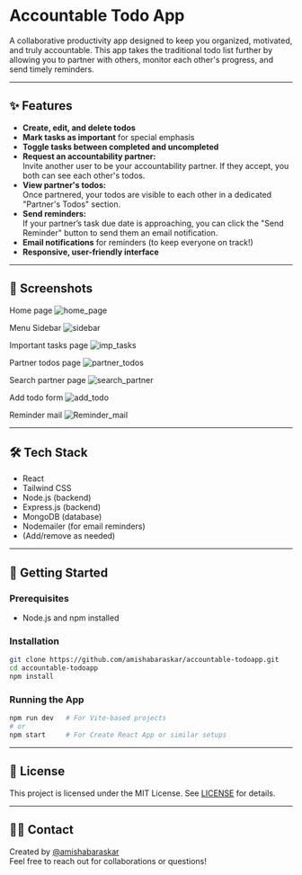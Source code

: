 # Accountable Todo App

A collaborative productivity app designed to keep you organized, motivated, and truly accountable. This app takes the traditional todo list further by allowing you to partner with others, monitor each other's progress, and send timely reminders.

---

## ✨ Features

- **Create, edit, and delete todos**
- **Mark tasks as important** for special emphasis
- **Toggle tasks between completed and uncompleted**
- **Request an accountability partner:**  
  Invite another user to be your accountability partner. If they accept, you both can see each other's todos.
- **View partner's todos:**  
  Once partnered, your todos are visible to each other in a dedicated "Partner's Todos" section.
- **Send reminders:**  
  If your partner’s task due date is approaching, you can click the "Send Reminder" button to send them an email notification.
- **Email notifications** for reminders (to keep everyone on track!)
- **Responsive, user-friendly interface**

---

## 📸 Screenshots

Home page
![home_page](https://github.com/user-attachments/assets/d48c5d0d-331f-49ae-a7b6-37a73c32cf1d)

Menu Sidebar
![sidebar](https://github.com/user-attachments/assets/f6f2fe6c-1b13-4368-b1dd-cc537bad5b19)

Important tasks page
![imp_tasks](https://github.com/user-attachments/assets/8b414f5c-4b07-40db-9f6e-0501c815bd32)

Partner todos page
![partner_todos](https://github.com/user-attachments/assets/cb6b7dca-fa5f-41a1-bd59-9e09303c309b)

Search partner page
![search_partner](https://github.com/user-attachments/assets/5def38ac-f9a9-409c-84d5-4f1e027276ec)

Add todo form
![add_todo](https://github.com/user-attachments/assets/6f237b46-3405-45b8-b460-7a1ac5879d7a)

Reminder mail
![Reminder_mail](https://github.com/user-attachments/assets/3503539f-9d0c-48d8-b941-8b3b0b1cdf34)

<!--
Add screenshots of your app here!
Example:
![Home Screen](screenshots/home.png)
-->

---

## 🛠️ Tech Stack

- React
- Tailwind CSS
- Node.js (backend)
- Express.js (backend)
- MongoDB (database)
- Nodemailer (for email reminders)
- (Add/remove as needed)

---

## 🏁 Getting Started

### Prerequisites

- Node.js and npm installed

### Installation

```bash
git clone https://github.com/amishabaraskar/accountable-todoapp.git
cd accountable-todoapp
npm install
```

### Running the App

```bash
npm run dev   # For Vite-based projects
# or
npm start     # For Create React App or similar setups
```

---
## 📄 License

This project is licensed under the MIT License. See [LICENSE](LICENSE) for details.

---

## 🙋‍♀️ Contact

Created by [@amishabaraskar](https://github.com/amishabaraskar)  
Feel free to reach out for collaborations or questions!
